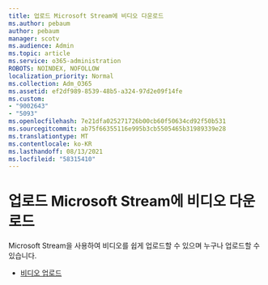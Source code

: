 ```yaml
---
title: 업로드 Microsoft Stream에 비디오 다운로드
ms.author: pebaum
author: pebaum
manager: scotv
ms.audience: Admin
ms.topic: article
ms.service: o365-administration
ROBOTS: NOINDEX, NOFOLLOW
localization_priority: Normal
ms.collection: Adm_O365
ms.assetid: ef2df989-8539-48b5-a324-97d2e09f14fe
ms.custom:
- "9002643"
- "5093"
ms.openlocfilehash: 7e21dfa025271726b00cb60f50634cd92f50b531
ms.sourcegitcommit: ab75f66355116e995b3cb5505465b31989339e28
ms.translationtype: MT
ms.contentlocale: ko-KR
ms.lasthandoff: 08/13/2021
ms.locfileid: "58315410"
---
```

# <a name="upload-a-video-to-microsoft-stream"></a>업로드 Microsoft Stream에 비디오 다운로드

Microsoft Stream을 사용하여 비디오를 쉽게 업로드할 수 있으며 누구나 업로드할 수 있습니다.

- [비디오 업로드](https://docs.microsoft.com/stream/portal-upload-video)

